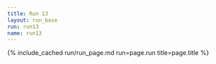 ```yaml
---
title: Run 13
layout: run_base
run: run13
name: run13
---
```

{% include_cached run/run_page.md run=page.run title=page.title %}
